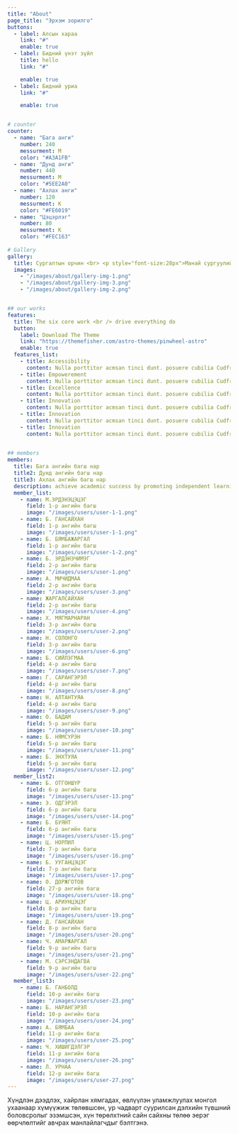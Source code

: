 ```yaml
---
title: "About"
page_title: "Эрхэм зорилго"
buttons:
  - label: Алсын хараа
    link: "#"
    enable: true
  - label: Бидний үнэт зүйл
    title: hello
    link: "#"

    enable: true
  - label: Бидний уриа
    link: "#"

    enable: true


# counter
counter:
  - name: "Бага анги"
    number: 240
    messurment: M
    color: "#A3A1FB"
  - name: "Дунд анги"
    number: 440
    messurment: M
    color: "#5EE2A0"
  - name: "Ахлах анги"
    number: 120
    messurment: K
    color: "#FE6019"
  - name: "Цэцэрлэг"
    number: 80
    messurment: K
    color: "#FEC163"
    
# Gallery
gallery:
  title: Сургалтын орчин <br> <p style="font-size:28px">Манай сургуулийн давуу тал</p> <br> <p style="font-size:16px; font-weight:100; font-family:Inter">​ • Эрүүл цэвэр агаартай, хотын дуу чимээнээс ангид эко бүсэд байршилтай.​ <br>• 12612 мкв талбай бүхий орчин үеийн, дэвшилтэт сургалтын тоног төхөөрөмж, хэрэглэгдэхүүнээр бүрэн тоноглогдсон хичээлийн байртай.<br>• ​ОУ-ын стандартад нийцсэн биеийн тамирын заал, урлагийн заал, хүүхдийн нас сэтгэхүй, суралцах арга барилын онцлогт тохирсон смарт ангиуд, компьютерийн болон байгалийн ухааны лабораториуд, STEM, дизайн технологийн болон сургалтын 45 кабинет, тав тухтай, бүтээлчээр сурах орчныг бүрдүүлсэн номын сантай.<br>•​ Мөн эрүүл агаарт чөлөөт цагаа өнгөрүүлэх гадаа тоглоомын талбай, сагсны талбай, газрын теннисний талбай, дугуйн замтай. </p>
  images:
    - "/images/about/gallery-img-1.png"
    - "/images/about/gallery-img-3.png"
    - "/images/about/gallery-img-2.png"


## our works
features:
  title: The six core work <br /> drive everything do
  button:
    label: Download The Theme
    link: "https://themefisher.com/astro-themes/pinwheel-astro"
    enable: true
  features_list:
    - title: Accessibility
      content: Nulla porttitor acmsan tinci dunt. posuere cubilia Cudfrae Donec velit neque, autor sit amet aliuam vel
    - title: Empowerement
      content: Nulla porttitor acmsan tinci dunt. posuere cubilia Cudfrae Donec velit neque, autor sit amet aliuam vel
    - title: Excellence
      content: Nulla porttitor acmsan tinci dunt. posuere cubilia Cudfrae Donec velit neque, autor sit amet aliuam vel
    - title: Innovation
      content: Nulla porttitor acmsan tinci dunt. posuere cubilia Cudfrae Donec velit neque, autor sit amet aliuam vel
    - title: Innovation
      content: Nulla porttitor acmsan tinci dunt. posuere cubilia Cudfrae Donec velit neque, autor sit amet aliuam vel
    - title: Innovation
      content: Nulla porttitor acmsan tinci dunt. posuere cubilia Cudfrae Donec velit neque, autor sit amet aliuam vel
    

## members
members:
  title: Бага ангийн багш нар
  title2: Дунд ангийн багш нар
  title3: Ахлах ангийн багш нар
  description: achieve academic success by promoting independent learning, innovation, critical thinking, and research. develop social skills, empathy, integrity, and leadership qualities. engage in an intercultural, multi-lingual global community. embrace service in an inclusive interconnected world. adopt a healthy and active lifestyle.
  member_list:
    - name: М.ЭРДЭНЭЦЭЦЭГ
      field: 1-р ангийн багш
      image: "/images/users/user-1-1.png"
    - name: Б. ГАНСАЙХАН
      field: 1-р ангийн багш
      image: "/images/users/user-1-1.png"
    - name: Б. БЯМБАЖАРГАЛ
      field: 1-р ангийн багш
      image: "/images/users/user-1-2.png"
    - name: Б. ЭРДЭНЭЧИМЭГ
      field: 2-р ангийн багш
      image: "/images/users/user-1.png"
    - name: А. МИЧИДМАА
      field: 2-р ангийн багш
      image: "/images/users/user-3.png"
    - name: ЖАРГАЛСАЙХАН
      field: 2-р ангийн багш
      image: "/images/users/user-4.png"
    - name: Х. МЯГМАРНАРАН
      field: 3-р ангийн багш
      image: "/images/users/user-2.png"
    - name: Н. СОЛОНГО
      field: 3-р ангийн багш
      image: "/images/users/user-6.png"
    - name: Б. СИЙЛЭГМАА
      field: 4-р ангийн багш
      image: "/images/users/user-7.png"
    - name: Г. САРАНГЭРЭЛ
      field: 4-р ангийн багш
      image: "/images/users/user-8.png"
    - name: Н. АЛТАНТУЯА
      field: 4-р ангийн багш
      image: "/images/users/user-9.png"
    - name: О. БАДАМ
      field: 5-р ангийн багш
      image: "/images/users/user-10.png"
    - name: Б. НЯМСҮРЭН
      field: 5-р ангийн багш
      image: "/images/users/user-11.png"
    - name: Б. ЭНХТУЯА
      field: 5-р ангийн багш
      image: "/images/users/user-12.png"
  member_list2:
    - name: Б. ОТГОНШҮР
      field: 6-р ангийн багш
      image: "/images/users/user-13.png"
    - name: Э. ОДГЭРЭЛ
      field: 6-р ангийн багш
      image: "/images/users/user-14.png"
    - name: Б. БУЯНТ
      field: 6-р ангийн багш
      image: "/images/users/user-15.png"
    - name: Ц. НОРПИЛ
      field: 7-р ангийн багш
      image: "/images/users/user-16.png"
    - name: Б. УУГАНЦЭЦЭГ
      field: 7-р ангийн багш
      image: "/images/users/user-17.png"
    - name: О. ДОРЖГОТОВ
      field: 27-р ангийн багш
      image: "/images/users/user-18.png"
    - name: Ц. АРИУНЦЭЦЭГ
      field: 8-р ангийн багш
      image: "/images/users/user-19.png"
    - name: Д. ГАНСАЙХАН
      field: 8-р ангийн багш
      image: "/images/users/user-20.png"
    - name: Ч. АМАРЖАРГАЛ
      field: 9-р ангийн багш
      image: "/images/users/user-21.png"
    - name: М. СЭРСЭНДАГВА
      field: 9-р ангийн багш
      image: "/images/users/user-22.png"
  member_list3:
    - name: Б. ГАНБОЛД
      field: 10-р ангийн багш
      image: "/images/users/user-23.png"
    - name: Б. НАРАНГЭРЭЛ
      field: 10-р ангийн багш
      image: "/images/users/user-24.png"
    - name: А. БЯМБАА
      field: 11-р ангийн багш
      image: "/images/users/user-25.png"
    - name: Ч. ХИШИГДЭЛГЭР
      field: 11-р ангийн багш
      image: "/images/users/user-26.png"
    - name: Л. УРНАА
      field: 12-р ангийн багш
      image: "/images/users/user-27.png"
---
```

Хүндлэн дээдлэх, хайрлан хямгадах, өвлүүлэн уламжлуулах монгол ухаанаар хүмүүжиж төлөвшсөн, ур чадварт суурилсан дэлхийн түвшний боловсролыг эзэмшсэн, хүн төрөлхтний сайн сайхны төлөө эерэг өөрчлөлтийг авчрах манлайлагчдыг бэлтгэнэ.
